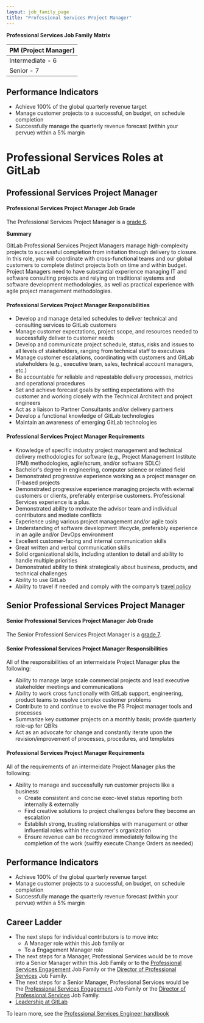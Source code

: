 ```yaml
---
layout: job_family_page
title: "Professional Services Project Manager"
---
```


**Professional Services Job Family Matrix**

| PM (Project Manager) |
| -- |
| Intermediate - 6 |
| Senior - 7 |

## **Performance Indicators**
- Achieve 100% of the global quarterly revenue target
- Manage customer projects to a successful, on budget, on schedule completion
- Successfully manage the quarterly revenue forecast (within your pervue) within a 5% margin

# **Professional Services Roles at GitLab**


## **Professional Services Project Manager**


#### Professional Services Project Manager Job Grade

The Professional Services Project Manager is a [grade 6](https://about.gitlab.com/handbook/total-rewards/compensation/compensation-calculator/#gitlab-job-grades).


**Summary**

GitLab Professional Services Project Managers manage high-complexity projects to successful completion from initiation through delivery to closure. In this role, you will coordinate with cross-functional teams and our global customers to complete distinct projects both on time and within budget. Project Managers need to have substantial experience managing IT and software consulting projects and relying on traditional systems and software development methodologies, as well as practical experience with agile project management methodologies.

#### **Professional Services Project Manager Responsibilities**
- Develop and manage detailed schedules to deliver technical and consulting services to GitLab customers
- Manage customer expectations, project scope, and resources needed to successfully deliver to customer needs
- Develop and communicate project schedule, status, risks and issues to all levels of stakeholders, ranging from technical staff to executives
- Manage customer escalations, coordinating with customers and GitLab stakeholders (e.g., executive team, sales, technical account managers, etc.)
- Be accountable for reliable and repeatable delivery processes, metrics and operational procedures
- Set and achieve forecast goals by setting expectations with the customer and working closely with the Technical Architect and project engineers
- Act as a liaison to Partner Consultants and/or delivery partners
- Develop a functional knowledge of GitLab technologies
- Maintain an awareness of emerging GitLab technologies


#### **Professional Services Project Manager Requirements**
- Knowledge of specific industry project management and technical delivery methodologies for software (e.g., Project Management Institute (PMI) methodologies, agile/scrum, and/or software SDLC)
- Bachelor's degree in engineering, computer science or related field
- Demonstrated progressive experience working as a project manager on IT-based projects
- Demonstrated progressive experience managing projects with external customers or clients, preferably enterprise customers. Professional Services experience is a plus.
- Demonstrated ability to motivate the advisor team and individual contributors and mediate conflicts
- Experience using various project management and/or agile tools
- Understanding of software development lifecycle, preferably experience in an agile and/or DevOps environment
- Excellent customer-facing and internal communication skills
- Great written and verbal communication skills
- Solid organizational skills, including attention to detail and ability to handle multiple priorities
- Demonstrated ability to think strategically about business, products, and technical challenges
- Ability to use GitLab
- Ability to travel if needed and comply with the company’s [travel policy](https://about.gitlab.com/handbook/travel/)


## **Senior Professional Services Project Manager**


#### **Senior Professional Services Project Manager Job Grade**

The Senior Professionl Services Project Manager is a [grade 7](https://about.gitlab.com/handbook/total-rewards/compensation/compensation-calculator/#gitlab-job-grades).


#### **Senior Professional Services Project Manager Responsibilities**

All of the responsibilities of an intermeidate Project Manager plus the following:
- Ability to manage large scale commercial projects and lead executive stakeholder meetings and communications
- Ability to work cross functionally with GitLab support, engineering, product teams to resolve complex customer problems
- Contribute to and continue to evolve the PS Project manager tools and processes
- Summarize key customer projects on a monthly basis; provide quarterly role-up for QBRs
- Act as an advocate for change and constantly iterate upon the revision/improvement of processes, procedures, and templates

#### **Professional Services Project Manager Requirements**

All of the requirements of an intermeidate Project Manager plus the following:
- Ability to manage and successfully run customer projects like a business:
   - Create consistent and concise exec-level status reporting both internally & externally
   - Find creative solutions to project challenges before they become an escalation
   - Establish strong, trusting relationships with management or other influential roles within the customer's organization
   - Ensure revenue can be recognized immediately following the completion of the work (swiftly execute Change Orders as needed)

## **Performance Indicators**
- Achieve 100% of the global quarterly revenue target
- Manage customer projects to a successful, on budget, on schedule completion
- Successfully manage the quarterly revenue forecast (within your pervue) within a 5% margin

## **Career Ladder**
- The next steps for individual contributors is to move into:
    - A Manager role within this Job family or
    - To a Engagement Manager role
- The next steps for a Manager, Professional Services would be to move into a Senior Manager within this Job Family or to the [Professional Services Engagement](https://about.gitlab.com/job-families/sales/job-professional-services-engagement-manager/) Job Family or the [Director of Professional Services](https://about.gitlab.com/job-families/sales/director-of-professional-services) Job Family.
- The next steps for a Senior Manager, Professional Services would be the [Professional Services Engagement](https://about.gitlab.com/job-families/sales/job-professional-services-engagement-manager/) Job Family or the [Director of Professional Services](https://about.gitlab.com/job-families/sales/director-of-professional-services) Job Family.
- [Leadership at GitLab](https://about.gitlab.com/company/team/structure/#director-group)

To learn more, see the [Professional Services Engineer handbook](https://about.gitlab.com/handbook/customer-success/professional-services-engineering)

